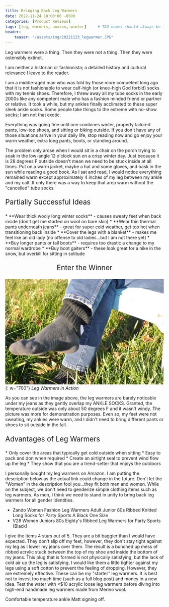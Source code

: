 ```yaml
---
title: Bringing Back Leg Warmers
date: 2022-11-24 10:00:00 -0500
categories: [Product Reviews]
tags: [leg, warmers, amazon, winter]     # TAG names should always be lowercase
header:
    teaser: "/assets/img/20221123_legwarmer.JPG"
---
```


Leg warmers were a thing. Then they were not a thing. Then they were ostensibly extinct.

I am neither a historian or fashionista; a detailed history and cultural relevance I leave to the reader.

I am a middle-aged man who was told by those more competent long ago that it is not fashionable to wear calf-high (or knee-high God forbid) socks with my tennis shoes. Therefore, I threw away all my tube socks in the early 2000s like any competent male who has a fashion minded friend or partner or relative. It took a while, but my ankles finally acclimated to these super sleek ankle socks. Some people take things to the extreme with no-show socks; I am not that exotic.

Everything was going fine until one combines winter, properly tailored pants, low-top shoes, and sitting or biking outside. If you don't have any of those situations arrive in your daily life, stop reading now and go enjoy your warm weather, extra long pants, boots, or standing around.

The problem only arose when I would sit in a chair on the porch trying to soak in the low-angle 12 o'clock sun on a crisp winter day. Just because it is 28 degrees F outside doesn't mean we need to be stuck inside at all times. Put on a warm jacket, maybe a hat and some gloves, and bask in the sun while reading a good book. As I sat and read, I would notice everything remained warm except approximately 4 inches of my leg between my ankle and my calf. If only there was a way to keep that area warm without the "cancelled" tube socks.

<p style="font-size:160%;"> Partially Successful Ideas </p>
* **Wear thick wooly long winter socks** - causes sweaty feet when back inside (don't get me started on wool on bare skin)
* **Wear thin thermal pants underneath jeans** - great for super cold weather, get too hot when transitioning back inside
* **Cover the legs with a blanket** - makes me feel like an old lady (no offense to old ladies...but I am not there yet)
* **Buy longer pants or tall boots** - requires too drastic a change to my normal wardrobe
* **Buy boot gaiters** - these look great for a hike in the snow, but overkill for sitting in solitude
<br>

<DIV align="center">
<p style="font-size:160%;">
Enter the Winner 
</p></div>

![Image of Leg Warmers under jeans and above socks.{caption=Leg Warmers in Action.}](/assets/img/20221123_legwarmer.JPG){: w="700"}
*Leg Warmers in Action*

As you can see in the image above, the leg warmers are barely noticable under my jeans as they gently overlap my ANKLE SOCKS. Granted, the temperature outside was only about 50 degrees F and it wasn't windy. The picture was more for demonstration purposes. Even so, my feet were not sweating, my ankles were warm, and I didn't need to bring different pants or shoes to sit outside in the fall. 

<p style="font-size:160%;"> Advantages of Leg Warmers </p>
* Only cover the areas that typically get cold outside when sitting
* Easy to pack and don when required
* Create an airtight seal to prevent wind flow up the leg
* They show that you are a trend-setter that enjoys the outdoors

I personally bought my leg warmers on Amazon. I am putting the description below as the actual link could change in the future. Don't let the "Women" in the description fool you...they fit both men and women. While on the subject, we don't need to genderize simple clothing items such as leg warmers. As men, I think we need to stand in unity to bring back leg warmers for all gender identities. 

* Zando Women Fashion Leg Warmers Adult Junior 80s Ribbed Knitted Long Socks for Party Sports A Black One Size
* V28 Women Juniors 80s Eighty's Ribbed Leg Warmers for Party Sports (Black)

I give the items 4 stars out of 5. They are a bit baggier than I would have expected. They don't slip off my feet, however, they don't stay tight against my leg as I lower my jeans over them. The result is a bunched up mess of ribbed acrylic stuck between the top of my shoe and inside the bottom of my jeans. This plug that is formed is not physically satisfying, but the lack of cold air up the leg is satisfying. I would like them a little tighter against my legs using a soft cotton to prevent the feeling of dropping. However, they are extremely effective. These can be my "starter" leg warmers. It is best not to invest too much time (such as a full blog post) and money in a new idea. Test the water with <$10 acrylic loose leg warmers before diving into high-end handmade leg warmers made from Merino wool.

Comfortable temperature ankle Matt signing off.

